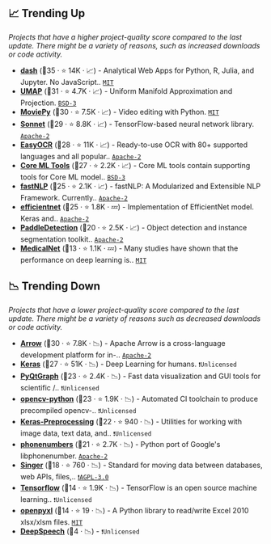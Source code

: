 ## 📈 Trending Up

_Projects that have a higher project-quality score compared to the last update. There might be a variety of reasons, such as increased downloads or code activity._

- <b><a href="https://github.com/plotly/dash">dash</a></b> (🥇35 ·  ⭐ 14K · 📈) - Analytical Web Apps for Python, R, Julia, and Jupyter. No JavaScript.. <code><a href="http://bit.ly/34MBwT8">MIT</a></code>
- <b><a href="https://github.com/lmcinnes/umap">UMAP</a></b> (🥇31 ·  ⭐ 4.7K · 📈) - Uniform Manifold Approximation and Projection. <code><a href="http://bit.ly/3aKzpTv">BSD-3</a></code>
- <b><a href="https://github.com/Zulko/moviepy">MoviePy</a></b> (🥈30 ·  ⭐ 7.5K · 📈) - Video editing with Python. <code><a href="http://bit.ly/34MBwT8">MIT</a></code>
- <b><a href="https://github.com/deepmind/sonnet">Sonnet</a></b> (🥈29 ·  ⭐ 8.8K · 📈) - TensorFlow-based neural network library. <code><a href="http://bit.ly/3nYMfla">Apache-2</a></code> <code><img src="https://git.io/JLy1A" style="display:inline;" width="13" height="13"></code>
- <b><a href="https://github.com/JaidedAI/EasyOCR">EasyOCR</a></b> (🥇28 ·  ⭐ 11K · 📈) - Ready-to-use OCR with 80+ supported languages and all popular.. <code><a href="http://bit.ly/3nYMfla">Apache-2</a></code>
- <b><a href="https://github.com/apple/coremltools">Core ML Tools</a></b> (🥇27 ·  ⭐ 2.2K · 📈) - Core ML tools contain supporting tools for Core ML model.. <code><a href="http://bit.ly/3aKzpTv">BSD-3</a></code>
- <b><a href="https://github.com/fastnlp/fastNLP">fastNLP</a></b> (🥈25 ·  ⭐ 2.1K · 📈) - fastNLP: A Modularized and Extensible NLP Framework. Currently.. <code><a href="http://bit.ly/3nYMfla">Apache-2</a></code>
- <b><a href="https://github.com/qubvel/efficientnet">efficientnet</a></b> (🥉25 ·  ⭐ 1.8K · 💤) - Implementation of EfficientNet model. Keras and.. <code><a href="http://bit.ly/3nYMfla">Apache-2</a></code> <code><img src="https://git.io/JLy1A" style="display:inline;" width="13" height="13"></code>
- <b><a href="https://github.com/PaddlePaddle/PaddleDetection">PaddleDetection</a></b> (🥉20 ·  ⭐ 2.5K · 📈) - Object detection and instance segmentation toolkit.. <code><a href="http://bit.ly/3nYMfla">Apache-2</a></code> <code><img src="https://git.io/JLy1M" style="display:inline;" width="13" height="13"></code>
- <b><a href="https://github.com/Tencent/MedicalNet">MedicalNet</a></b> (🥉13 ·  ⭐ 1.1K · 💤) - Many studies have shown that the performance on deep learning is.. <code><a href="http://bit.ly/34MBwT8">MIT</a></code>

## 📉 Trending Down

_Projects that have a lower project-quality score compared to the last update. There might be a variety of reasons such as decreased downloads or code activity._

- <b><a href="https://github.com/apache/arrow">Arrow</a></b> (🥈30 ·  ⭐ 7.8K · 📉) - Apache Arrow is a cross-language development platform for in-.. <code><a href="http://bit.ly/3nYMfla">Apache-2</a></code>
- <b><a href="https://github.com/keras-team/keras">Keras</a></b> (🥈27 ·  ⭐ 51K · 📉) - Deep Learning for humans. <code>❗Unlicensed</code> <code><img src="https://git.io/JLy1A" style="display:inline;" width="13" height="13"></code>
- <b><a href="https://github.com/pyqtgraph/pyqtgraph">PyQtGraph</a></b> (🥉23 ·  ⭐ 2.4K · 📉) - Fast data visualization and GUI tools for scientific /.. <code>❗Unlicensed</code>
- <b><a href="https://github.com/opencv/opencv-python">opencv-python</a></b> (🥉23 ·  ⭐ 1.9K · 📉) - Automated CI toolchain to produce precompiled opencv-.. <code>❗Unlicensed</code>
- <b><a href="https://github.com/keras-team/keras-preprocessing">Keras-Preprocessing</a></b> (🥉22 ·  ⭐ 940 · 📉) - Utilities for working with image data, text data, and.. <code>❗Unlicensed</code> <code><img src="https://git.io/JLy1A" style="display:inline;" width="13" height="13"></code>
- <b><a href="https://github.com/daviddrysdale/python-phonenumbers">phonenumbers</a></b> (🥉21 ·  ⭐ 2.7K · 📉) - Python port of Google's libphonenumber. <code><a href="http://bit.ly/3nYMfla">Apache-2</a></code>
- <b><a href="https://github.com/singer-io/getting-started">Singer</a></b> (🥉18 ·  ⭐ 760 · 📉) - Standard for moving data between databases, web APIs, files,.. <code><a href="http://bit.ly/3pwmjO5">❗️AGPL-3.0</a></code>
- <b><a href="{}">Tensorflow</a></b> (🥉14 ·  ⭐ 1.9K · 📉) - TensorFlow is an open source machine learning.. <code>❗Unlicensed</code> <code><img src="https://git.io/JLy1A" style="display:inline;" width="13" height="13"></code>
- <b><a href="https://foss.heptapod.net/openpyxl/openpyxl">openpyxl</a></b> (🥉14 ·  ⭐ 19 · 📉) - A Python library to read/write Excel 2010 xlsx/xlsm files. <code><a href="http://bit.ly/34MBwT8">MIT</a></code>
- <b><a href="{}">DeepSpeech</a></b> (🥉4 · 📉) -  <code>❗Unlicensed</code> <code><img src="https://git.io/JLy1A" style="display:inline;" width="13" height="13"></code>

